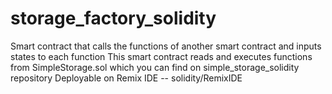 # storage_factory_solidity
Smart contract that calls the functions of another smart contract and inputs states to each function
This smart contract reads and executes functions from SimpleStorage.sol which you can find on simple_storage_solidity repository
Deployable on Remix IDE 
-- solidity/RemixIDE
